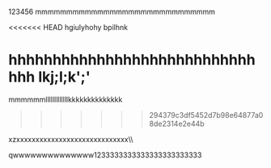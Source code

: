 123456
mmmmmmmmmmmmmmmmmmmmmmmmmmmmm



<<<<<<< HEAD
hgiulyhohy bpilhnk




hhhhhhhhhhhhhhhhhhhhhhhhhhhhhhh
lkj;l;k';'
=======
mmmmmmlllllllllllllkkkkkkkkkkkkkk
>>>>>>> 294379c3df5452d7b98e64877a08de2314e2e44b



xzxxxxxxxxxxxxxxxxxxxxxxxxxxxxx\\\\


qwwwwwwwwwwwwww1233333333333333333333333






